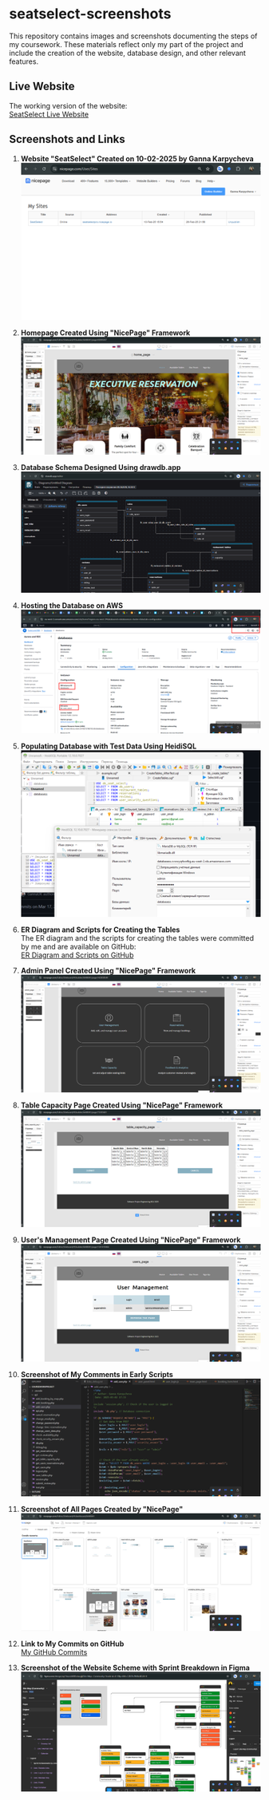 # seatselect-screenshots
This repository contains images and screenshots documenting the steps of my coursework. These materials reflect only my part of the project and include the creation of the website, database design, and other relevant features.

## Live Website
The working version of the website:  
[SeatSelect Live Website](http://35.178.63.163/index.html)

## Screenshots and Links

1. **Website "SeatSelect" Created on 10-02-2025 by Ganna Karpycheva**  
   ![Website Screenshot](https://github.com/GannaUK/seatselect-screenshots/blob/main/Screenshot_1.png)

2. **Homepage Created Using "NicePage" Framework**  
   ![Homepage Screenshot](https://github.com/GannaUK/seatselect-screenshots/blob/main/Screenshot_2.png)

3. **Database Schema Designed Using drawdb.app**  
   ![Database Schema](https://github.com/GannaUK/seatselect-screenshots/blob/main/Screenshot_11.png)

4. **Hosting the Database on AWS**  
   ![AWS Database Hosting](https://github.com/GannaUK/seatselect-screenshots/blob/main/Screenshot_8.png)

5. **Populating Database with Test Data Using HeidiSQL**  
   ![HeidiSQL Test Data](https://github.com/GannaUK/seatselect-screenshots/blob/main/Screenshot_9.png)

6. **ER Diagram and Scripts for Creating the Tables**  
   The ER diagram and the scripts for creating the tables were committed by me and are available on GitHub:  
   [ER Diagram and Scripts on GitHub](https://github.com/OnlineReversation/seatselect/tree/main/database)

7. **Admin Panel Created Using "NicePage" Framework**  
   ![Admin Panel](https://github.com/GannaUK/seatselect-screenshots/blob/main/Screenshot_4.png)

8. **Table Capacity Page Created Using "NicePage" Framework**  
   ![Table Capacity Page](https://github.com/GannaUK/seatselect-screenshots/blob/main/Screenshot_5.png)

9. **User's Management Page Created Using "NicePage" Framework**  
   ![User Management Page](https://github.com/GannaUK/seatselect-screenshots/blob/main/Screenshot_6.png)

10. **Screenshot of My Comments in Early Scripts**  
    ![My Comments Screenshot](https://github.com/GannaUK/seatselect-screenshots/blob/main/Screenshot_7.png)

11. **Screenshot of All Pages Created by "NicePage"**  
    ![All Pages Created by NicePage](https://github.com/GannaUK/seatselect-screenshots/blob/main/Screenshot_3.png)

12. **Link to My Commits on GitHub**  
    [My GitHub Commits](https://github.com/OnlineReversation/seatselect/commits/main/?author=GannaUK)

13. **Screenshot of the Website Scheme with Sprint Breakdown in Figma**  
    ![Figma Sprint Breakdown](https://github.com/GannaUK/seatselect-screenshots/blob/main/Screenshot_10.png)


